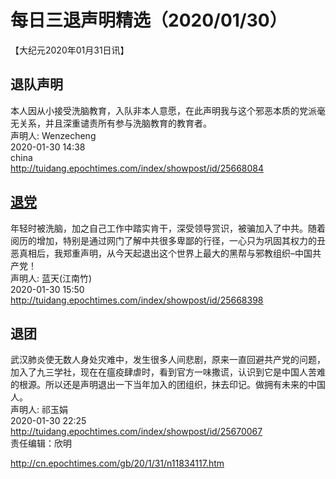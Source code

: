 # 每日三退声明精选（2020/01/30）
  
  
【大纪元2020年01月31日讯】  
## 退队声明  
本人因从小接受洗脑教育，入队非本人意愿，在此声明我与这个邪恶本质的党派毫无关系，并且深重谴责所有参与洗脑教育的教育者。  
声明人: Wenzecheng  
2020-01-30 14:38  
china  
<a href="http://tuidang.epochtimes.com/index/showpost/id/25668084">http://tuidang.epochtimes.com/index/showpost/id/25668084</a>  
## <a href="http://cn.epochtimes.com/gb/tag/%E9%80%80%E5%85%9A.html">退党</a>  
年轻时被洗脑，加之自己工作中踏实肯干，深受领导赏识，被骗加入了中共。随着阅历的增加，特别是通过网门了解中共很多卑鄙的行径，一心只为巩固其权力的丑恶真相后，我郑重声明，从今天起退出这个世界上最大的黑帮与邪教组织&#8211;中国共产党！  
声明人: 蓝天(江南竹)  
2020-01-30 15:50  
<a href="http://tuidang.epochtimes.com/index/showpost/id/25668398">http://tuidang.epochtimes.com/index/showpost/id/25668398</a>  
## 退团  
武汉肺炎使无数人身处灾难中，发生很多人间悲剧，原来一直回避共产党的问题，加入了九三学社，现在在瘟疫肆虐时，看到官方一味撒谎，认识到它是中国人苦难的根源。所以还是声明退出一下当年加入的团组织，抹去印记。做拥有未来的中国人。  
声明人: 祁玉娟  
2020-01-30 22:25  
<a href="http://tuidang.epochtimes.com/index/showpost/id/25670067">http://tuidang.epochtimes.com/index/showpost/id/25670067</a>  
责任编辑：欣明  
  
  
  
http://cn.epochtimes.com/gb/20/1/31/n11834117.htm
